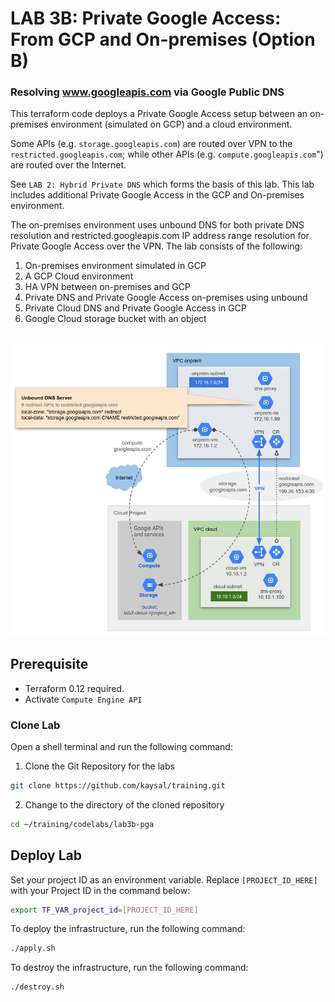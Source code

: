 # LAB 3B: Private Google Access: From GCP and On-premises (Option B)
### Resolving www.googleapis.com via Google Public DNS

This terraform code deploys a Private Google Access setup between an on-premises environment (simulated on GCP) and a cloud environment.

Some APIs (e.g. `storage.googleapis.com`) are routed over VPN to the `restricted.googleapis.com`; while other APIs (e.g. `compute.googleapis.com`") are routed over the Internet.

See `LAB 2: Hybrid Private DNS` which forms the basis of this lab. This lab includes additional Private Google Access in the GCP and On-premises environment.

The on-premises environment uses unbound DNS for both private DNS resolution and restricted.googleapis.com IP address range resolution for Private Google Access over the VPN. The lab consists of the following:
1. On-premises environment simulated in GCP
2. A GCP Cloud environment
3. HA VPN between on-premises and GCP
4. Private DNS and Private Google Access on-premises using unbound
5. Private Cloud DNS and Private Google Access in GCP
6. Google Cloud storage bucket with an object

![Alt Text](image.png)
---

## Prerequisite
- Terraform 0.12 required.
- Activate `Compute Engine API`

### Clone Lab
Open a shell terminal and run the following command:
1. Clone the Git Repository for the labs
```sh
git clone https://github.com/kaysal/training.git
```

2. Change to the directory of the cloned repository
```sh
cd ~/training/codelabs/lab3b-pga
```

## Deploy Lab

Set your project ID as an environment variable. Replace `[PROJECT_ID_HERE]` with your Project ID in the command below:
```sh
export TF_VAR_project_id=[PROJECT_ID_HERE]
```
To deploy the infrastructure, run the following command:
```sh
./apply.sh
```
To destroy the infrastructure, run the following command:
```sh
./destroy.sh
```
